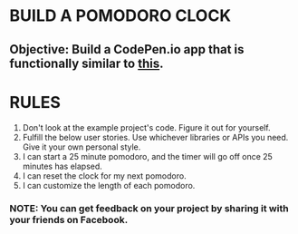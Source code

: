 #   BUILD A POMODORO CLOCK


##  Objective: Build a CodePen.io app that is functionally similar to [this](https://codepen.io/FreeCodeCamp/full/aNyxXR/).


#   RULES
1.  Don't look at the example project's code. Figure it out for yourself.
2.  Fulfill the below user stories. Use whichever libraries or APIs you need. Give it your own personal style.
3.  I can start a 25 minute pomodoro, and the timer will go off once 25 minutes has elapsed.
4.  I can reset the clock for my next pomodoro.
5.  I can customize the length of each pomodoro.


### NOTE: You can get feedback on your project by sharing it with your friends on Facebook.